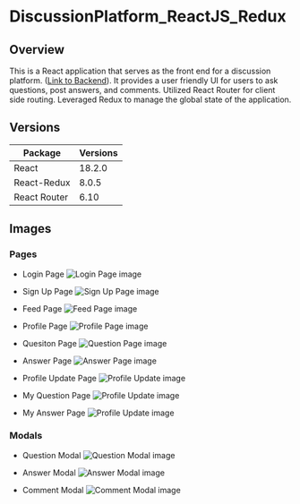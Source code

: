 # DiscussionPlatform_ReactJS_Redux

## Overview
This is a React application that serves as the front end for a discussion platform. ([Link to Backend](https://github.com/JasonPauldj/DiscussionPlatform_SpringBoot_Hibernate)). It provides a user friendly UI for users to ask questions, post answers, and comments. Utilized React Router for client side routing. Leveraged Redux to manage the global state of the application.

## Versions

| Package | Versions |
| --- | ----------- |
| React | 18.2.0 |
| React-Redux | 8.0.5 |
| React Router | 6.10 |

## Images

### Pages
- Login Page
![Login Page image](./public/images/LoginPage.png)

- Sign Up Page
![Sign Up Page image](./public/images/SignUpPage.png)

- Feed Page
![Feed Page image](./public/images/FeedPage.png)

- Profile Page
![Profile Page image](./public/images/ProfilePage.png)

- Quesiton Page
![Question Page image](./public/images/QuestionPage.png)

- Answer Page
![Answer Page image](./public/images/AnswerPage.png)

- Profile Update Page
![Profile Update image](./public/images/UpdateProfile.png)

- My Question Page
![Profile Update image](./public/images/MyQuestion.png)

- My Answer Page
![Profile Update image](./public/images/MyAnswer.png)

### Modals

- Question Modal
![Question Modal image](./public/images/QuestionModal.png)

- Answer Modal
![Answer Modal image](./public/images/AnswerModal.png)

- Comment Modal
![Comment Modal image](./public/images/CommentModal.png)

